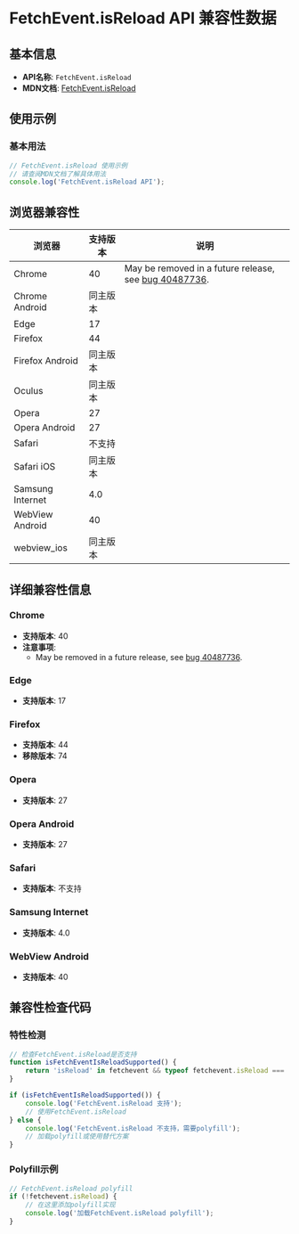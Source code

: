 # FetchEvent.isReload API 兼容性数据

## 基本信息

- **API名称**: `FetchEvent.isReload`
- **MDN文档**: [FetchEvent.isReload](https://developer.mozilla.org/docs/Web/API/FetchEvent/isReload)

## 使用示例

### 基本用法

```javascript
// FetchEvent.isReload 使用示例
// 请查阅MDN文档了解具体用法
console.log('FetchEvent.isReload API');
```

## 浏览器兼容性

| 浏览器 | 支持版本 | 说明 |
|--------|----------|------|
| Chrome | 40 | May be removed in a future release, see [bug 40487736](https://crbug.com/40487736). |
| Chrome Android | 同主版本 |  |
| Edge | 17 |  |
| Firefox | 44 |  |
| Firefox Android | 同主版本 |  |
| Oculus | 同主版本 |  |
| Opera | 27 |  |
| Opera Android | 27 |  |
| Safari | 不支持 |  |
| Safari iOS | 同主版本 |  |
| Samsung Internet | 4.0 |  |
| WebView Android | 40 |  |
| webview_ios | 同主版本 |  |

## 详细兼容性信息

### Chrome

- **支持版本**: 40
- **注意事项**:
  - May be removed in a future release, see [bug 40487736](https://crbug.com/40487736).

### Edge

- **支持版本**: 17

### Firefox

- **支持版本**: 44
- **移除版本**: 74

### Opera

- **支持版本**: 27

### Opera Android

- **支持版本**: 27

### Safari

- **支持版本**: 不支持

### Samsung Internet

- **支持版本**: 4.0

### WebView Android

- **支持版本**: 40

## 兼容性检查代码

### 特性检测

```javascript
// 检查FetchEvent.isReload是否支持
function isFetchEventIsReloadSupported() {
    return 'isReload' in fetchevent && typeof fetchevent.isReload === 'function';
}

if (isFetchEventIsReloadSupported()) {
    console.log('FetchEvent.isReload 支持');
    // 使用FetchEvent.isReload
} else {
    console.log('FetchEvent.isReload 不支持，需要polyfill');
    // 加载polyfill或使用替代方案
}
```

### Polyfill示例

```javascript
// FetchEvent.isReload polyfill
if (!fetchevent.isReload) {
    // 在这里添加polyfill实现
    console.log('加载FetchEvent.isReload polyfill');
}
```

